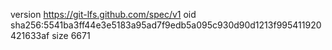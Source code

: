 version https://git-lfs.github.com/spec/v1
oid sha256:5541ba3ff44e3e5183a95ad7f9edb5a095c930d90d1213f995411920421633af
size 6671
